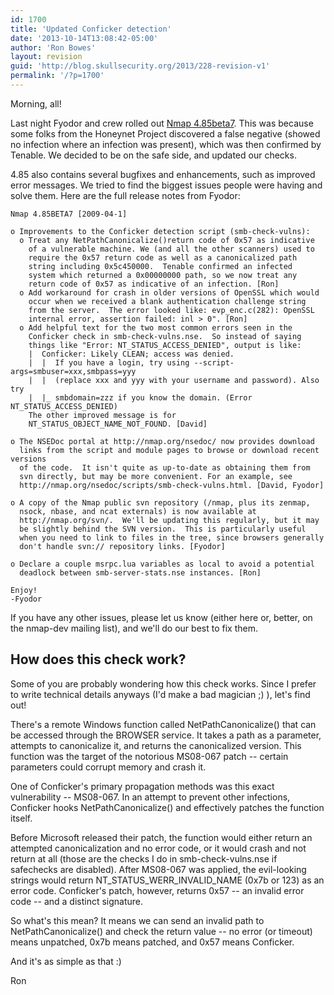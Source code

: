 ```yaml
---
id: 1700
title: 'Updated Conficker detection'
date: '2013-10-14T13:08:42-05:00'
author: 'Ron Bowes'
layout: revision
guid: 'http://blog.skullsecurity.org/2013/228-revision-v1'
permalink: '/?p=1700'
---
```


Morning, all!

Last night Fyodor and crew rolled out [Nmap 4.85beta7](http://insecure.org/). This was because some folks from the Honeynet Project discovered a false negative (showed no infection where an infection was present), which was then confirmed by Tenable. We decided to be on the safe side, and updated our checks.  
  
4.85 also contains several bugfixes and enhancements, such as improved error messages. We tried to find the biggest issues people were having and solve them. Here are the full release notes from Fyodor:

```
Nmap 4.85BETA7 [2009-04-1]

o Improvements to the Conficker detection script (smb-check-vulns):
  o Treat any NetPathCanonicalize()return code of 0x57 as indicative
    of a vulnerable machine. We (and all the other scanners) used to
    require the 0x57 return code as well as a canonicalized path
    string including 0x5c450000.  Tenable confirmed an infected
    system which returned a 0x00000000 path, so we now treat any
    return code of 0x57 as indicative of an infection. [Ron]
  o Add workaround for crash in older versions of OpenSSL which would
    occur when we received a blank authentication challenge string
    from the server.  The error looked like: evp_enc.c(282): OpenSSL
    internal error, assertion failed: inl > 0". [Ron]
  o Add helpful text for the two most common errors seen in the
    Conficker check in smb-check-vulns.nse.  So instead of saying
    things like "Error: NT_STATUS_ACCESS_DENIED", output is like:
    |  Conficker: Likely CLEAN; access was denied.
    |  |  If you have a login, try using --script-args=smbuser=xxx,smbpass=yyy
    |  |  (replace xxx and yyy with your username and password). Also try
    |  |_ smbdomain=zzz if you know the domain. (Error NT_STATUS_ACCESS_DENIED)
    The other improved message is for
    NT_STATUS_OBJECT_NAME_NOT_FOUND. [David]

o The NSEDoc portal at http://nmap.org/nsedoc/ now provides download
  links from the script and module pages to browse or download recent versions
  of the code.  It isn't quite as up-to-date as obtaining them from
  svn directly, but may be more convenient. For an example, see
  http://nmap.org/nsedoc/scripts/smb-check-vulns.html. [David, Fyodor]

o A copy of the Nmap public svn repository (/nmap, plus its zenmap,
  nsock, nbase, and ncat externals) is now available at
  http://nmap.org/svn/.  We'll be updating this regularly, but it may
  be slightly behind the SVN version.  This is particularly useful
  when you need to link to files in the tree, since browsers generally
  don't handle svn:// repository links. [Fyodor]

o Declare a couple msrpc.lua variables as local to avoid a potential
  deadlock between smb-server-stats.nse instances. [Ron]

Enjoy!
-Fyodor
```

If you have any other issues, please let us know (either here or, better, on the nmap-dev mailing list), and we'll do our best to fix them.

## How does this check work?

Some of you are probably wondering how this check works. Since I prefer to write technical details anyways (I'd make a bad magician ;) ), let's find out!

There's a remote Windows function called NetPathCanonicalize() that can be accessed through the BROWSER service. It takes a path as a parameter, attempts to canonicalize it, and returns the canonicalized version. This function was the target of the notorious MS08-067 patch -- certain parameters could corrupt memory and crash it.

One of Conficker's primary propagation methods was this exact vulnerability -- MS08-067. In an attempt to prevent other infections, Conficker hooks NetPathCanonicalize() and effectively patches the function itself.

Before Microsoft released their patch, the function would either return an attempted canonicalization and no error code, or it would crash and not return at all (those are the checks I do in smb-check-vulns.nse if safechecks are disabled). After MS08-067 was applied, the evil-looking strings would return NT\_STATUS\_WERR\_INVALID\_NAME (0x7b or 123) as an error code. Conficker's patch, however, returns 0x57 -- an invalid error code -- and a distinct signature.

So what's this mean? It means we can send an invalid path to NetPathCanonicalize() and check the return value -- no error (or timeout) means unpatched, 0x7b means patched, and 0x57 means Conficker.

And it's as simple as that :)

Ron